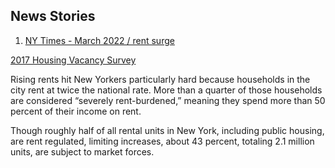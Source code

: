 ## News Stories

1. [NY Times - March 2022 / rent surge](https://www.nytimes.com/2022/03/07/nyregion/nyc-rent-surge.html)

[2017 Housing Vacancy Survey](https://www.dropbox.com/s/273e4edfkjak9n4/housing%20vacacy%20survey%202017.pdf?dl=0)

Rising rents hit New Yorkers particularly hard because households in the city rent at twice the national rate. More than a quarter of those households are considered “severely rent-burdened,” meaning they spend more than 50 percent of their income on rent.

Though roughly half of all rental units in New York, including public housing, are rent regulated, limiting increases, about 43 percent, totaling 2.1 million units, are subject to market forces.



